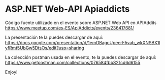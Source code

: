 # ASP.NET Web-API Apiaddicts

Código fuente utilizado en el evento sobre ASP.NET Web API en APIAddits
https://www.meetup.com/es-ES/ApiAddicts/events/236417681/

La presentación te la puedes descargar de aquí:
https://docs.google.com/presentation/d/1emOBagcUpeerF5vab_wkXNSBX1lyfRmt5UbGw5DtsOs/edit?usp=sharing 

La colección postman usada en el evento, te la puedes descargar de aquí:
https://www.getpostman.com/collections/076584fbb821cd6d6155

Enjoy!
